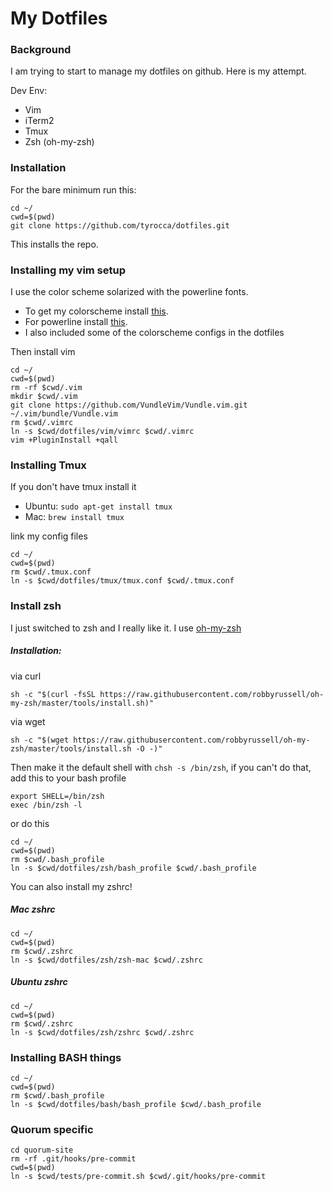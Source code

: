 # My Dotfiles

### Background
I am trying to start to manage my dotfiles on github. Here is my attempt.

Dev Env:
- Vim
- iTerm2
- Tmux
- Zsh (oh-my-zsh)

### Installation
For the bare minimum run this:
```
cd ~/
cwd=$(pwd)
git clone https://github.com/tyrocca/dotfiles.git
```
This installs the repo.

### Installing my vim setup
I use the color scheme solarized with the powerline fonts. 
- To get my colorscheme install [this](http://ethanschoonover.com/solarized).
- For powerline install [this](https://github.com/powerline/fonts).
- I also included some of the colorscheme configs in the dotfiles

Then install vim
```
cd ~/
cwd=$(pwd)
rm -rf $cwd/.vim
mkdir $cwd/.vim
git clone https://github.com/VundleVim/Vundle.vim.git ~/.vim/bundle/Vundle.vim
rm $cwd/.vimrc
ln -s $cwd/dotfiles/vim/vimrc $cwd/.vimrc
vim +PluginInstall +qall
```

### Installing Tmux
If you don't have tmux install it
- Ubuntu: `sudo apt-get install tmux`
- Mac: `brew install tmux`

link my config files
```
cd ~/
cwd=$(pwd)
rm $cwd/.tmux.conf
ln -s $cwd/dotfiles/tmux/tmux.conf $cwd/.tmux.conf
```

### Install zsh
I just switched to zsh and I really like it. I use [oh-my-zsh](https://github.com/robbyrussell/oh-my-zsh)

##### Installation:
via curl
```
sh -c "$(curl -fsSL https://raw.githubusercontent.com/robbyrussell/oh-my-zsh/master/tools/install.sh)"
```
via wget
```
sh -c "$(wget https://raw.githubusercontent.com/robbyrussell/oh-my-zsh/master/tools/install.sh -O -)"
```
Then make it the default shell with `chsh -s /bin/zsh`, if you can't do that, add this to your bash profile
```
export SHELL=/bin/zsh
exec /bin/zsh -l
```
or do this
```
cd ~/
cwd=$(pwd)
rm $cwd/.bash_profile
ln -s $cwd/dotfiles/zsh/bash_profile $cwd/.bash_profile
```

You can also install my zshrc!
##### Mac zshrc
```
cd ~/
cwd=$(pwd)
rm $cwd/.zshrc
ln -s $cwd/dotfiles/zsh/zsh-mac $cwd/.zshrc
```

##### Ubuntu zshrc
```
cd ~/
cwd=$(pwd)
rm $cwd/.zshrc
ln -s $cwd/dotfiles/zsh/zshrc $cwd/.zshrc
```

### Installing BASH things
```
cd ~/
cwd=$(pwd)
rm $cwd/.bash_profile
ln -s $cwd/dotfiles/bash/bash_profile $cwd/.bash_profile
```


### Quorum specific
```
cd quorum-site
rm -rf .git/hooks/pre-commit
cwd=$(pwd)
ln -s $cwd/tests/pre-commit.sh $cwd/.git/hooks/pre-commit
```
